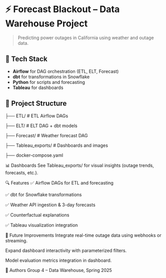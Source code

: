 # ⚡ Forecast Blackout – Data Warehouse Project

> Predicting power outages in California using weather and outage data.

## 🔧 Tech Stack
- **Airflow** for DAG orchestration (ETL, ELT, Forecast)
- **dbt** for transformations in Snowflake
- **Python** for scripts and forecasting
- **Tableau** for dashboards

## 📁 Project Structure
├── ETL/ # ETL Airflow DAGs

├── ELT/ # ELT DAG + dbt models

├── Forecast/ # Weather forecast DAG

├── Tableau_exports/ # Dashboards and images

├── docker-compose.yaml

📊 Dashboards
See Tableau_exports/ for visual insights (outage trends, forecasts, etc.).

🔍 Features
✅ Airflow DAGs for ETL and forecasting

✅ dbt for Snowflake transformations

✅ Weather API ingestion & 3-day forecasts

✅ Counterfactual explanations

✅ Tableau visualization integration

🌱 Future Improvements
Integrate real-time outage data using webhooks or streaming.

Expand dashboard interactivity with parameterized filters.

Model evaluation metrics integration in dashboard.

📌 Authors
Group 4 – Data Warehouse, Spring 2025
